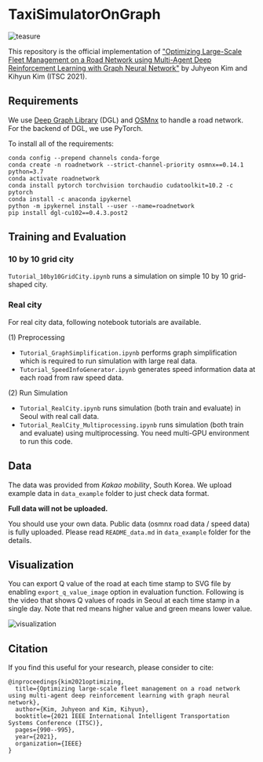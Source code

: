 # TaxiSimulatorOnGraph
![teasure](assets/seoul.png)

This repository is the official implementation of ["Optimizing Large-Scale Fleet Management on a Road
Network using Multi-Agent Deep Reinforcement Learning with Graph Neural Network"](https://arxiv.org/abs/2011.06175) by Juhyeon Kim and Kihyun Kim (ITSC 2021).

## Requirements

We use [Deep Graph Library](https://github.com/dmlc/dgl) (DGL)
and [OSMnx](https://github.com/gboeing/osmnx) to handle a road network.
For the backend of DGL, we use PyTorch.

To install all of the requirements:

```setup
conda config --prepend channels conda-forge
conda create -n roadnetwork --strict-channel-priority osmnx==0.14.1 python=3.7
conda activate roadnetwork
conda install pytorch torchvision torchaudio cudatoolkit=10.2 -c pytorch
conda install -c anaconda ipykernel
python -m ipykernel install --user --name=roadnetwork
pip install dgl-cu102==0.4.3.post2
```

## Training and Evaluation
### 10 by 10 grid city
`Tutorial_10by10GridCity.ipynb` runs a simulation on simple 10 by 10 grid-shaped city.

### Real city
For real city data, following notebook tutorials are available.

(1) Preprocessing
- `Tutorial_GraphSimplification.ipynb` performs graph simplification which is required to run simulation 
with large real data.
- `Tutorial_SpeedInfoGenerator.ipynb` generates speed information data at each road from raw speed data.

(2) Run Simulation
- `Tutorial_RealCity.ipynb` runs simulation (both train and evaluate) in Seoul with real call data.
- `Tutorial_RealCity_Multiprocessing.ipynb` runs simulation (both train and evaluate) using multiprocessing.
You need multi-GPU environment to run this code.

## Data
The data was provided from *Kakao mobility*, South Korea.
We upload example data in `data_example` folder to just check data format.

**Full data will not be uploaded.**

You should use your own data.
Public data (osmnx road data / speed data) is fully uploaded.
Please read `README_data.md` in `data_example` folder for the details.

## Visualization

You can export Q value of the road at each time stamp to SVG file by enabling `export_q_value_image` option in evaluation function.
Following is the video that shows Q values of roads in Seoul at each time stamp in a single day.
Note that red means higher value and green means lower value.

![visualization](assets/teasure.gif)

## Citation
If you find this useful for your research, please consider to cite:
```
@inproceedings{kim2021optimizing,
  title={Optimizing large-scale fleet management on a road network using multi-agent deep reinforcement learning with graph neural network},
  author={Kim, Juhyeon and Kim, Kihyun},
  booktitle={2021 IEEE International Intelligent Transportation Systems Conference (ITSC)},
  pages={990--995},
  year={2021},
  organization={IEEE}
}
```